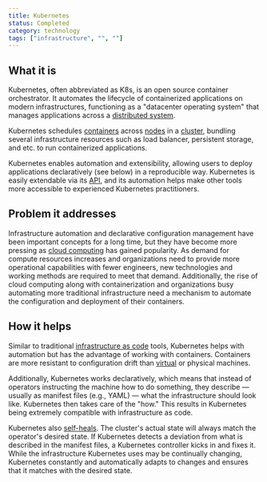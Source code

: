 ```yaml
---
title: Kubernetes
status: Completed
category: technology
tags: ["infrastructure", "", ""]
---
```


## What it is

Kubernetes, often abbreviated as K8s, is an open source container orchestrator. 
It automates the lifecycle of containerized applications on modern infrastructures, functioning as a "datacenter operating system" that manages applications across a [distributed system](/distributed-systems/).

Kubernetes schedules [containers](container/) across [nodes](/nodes/) in a [cluster](/cluster/), bundling several infrastructure resources such as load balancer, persistent storage, and etc. to run containerized applications.

Kubernetes enables automation and extensibility, allowing users to deploy applications declaratively (see below) in a reproducible way. 
Kubernetes is easily extendable via its [API](/application-programming-interface/), and its automation helps make other tools more accessible to experienced Kubernetes practitioners.

## Problem it addresses

Infrastructure automation and declarative configuration management have been important concepts for a long time, but they have become more pressing as [cloud computing](cloud-computing/) has gained popularity. 
As demand for compute resources increases and organizations need to provide more operational capabilities with fewer engineers, new technologies and working methods are required to meet that demand. 
Additionally, the rise of cloud computing along with containerization and organizations busy automating more traditional infrastructure need a mechanism to automate the configuration and deployment of their containers.

## How it helps

Similar to traditional [infrastructure as code](/infrastructure-as-code/) tools, Kubernetes helps with automation but has the advantage of working with containers. 
Containers are more resistant to configuration drift than [virtual](/virtual-machine/) or physical machines. 

Additionally, Kubernetes works declaratively, which means that instead of operators instructing the machine how to do something, they describe — usually as manifest files (e.g., YAML) — what the infrastructure should look like. 
Kubernetes then takes care of the "how." 
This results in Kubernetes being extremely compatible with infrastructure as code.

Kubernetes also [self-heals](/self-healing/). 
The cluster's actual state will always match the operator's desired state.
If Kubernetes detects a deviation from what is described in the manifest files, a Kubernetes controller kicks in and fixes it. 
While the infrastructure Kubernetes uses may be continually changing, Kubernetes constantly and automatically adapts to changes and ensures that it matches with the desired state.
